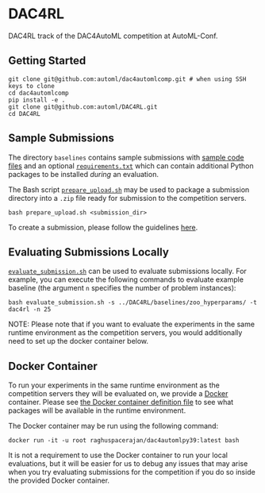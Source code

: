 # DAC4RL
DAC4RL track of the DAC4AutoML competition at AutoML-Conf.

## Getting Started
```
git clone git@github.com:automl/dac4automlcomp.git # when using SSH keys to clone
cd dac4automlcomp
pip install -e .
git clone git@github.com:automl/DAC4RL.git
cd DAC4RL
```

## Sample Submissions
The directory `baselines` contains sample submissions with [sample code files](baselines/) and an optional [`requirements.txt`](baselines/zoo_hyperparams/requirements.txt) which can contain additional Python packages to be installed *during* an evaluation.

The Bash script [`prepare_upload.sh`](https://github.com/automl/dac4automlcomp/blob/main/prepare_upload.sh) may be used to package a submission directory into a `.zip` file ready for submission to the competition servers.

```
bash prepare_upload.sh <submission_dir>
```

To create a submission, please follow the guidelines [here](https://codalab.lisn.upsaclay.fr/competitions/3640#learn_the_details-evaluation). 

## Evaluating Submissions Locally
[`evaluate_submission.sh`](https://github.com/automl/dac4automlcomp/blob/main/evaluate_submission.sh) can be used to evaluate submissions locally. For example, you can execute the following commands to evaluate example baseline (the argument `n` specifies the number of problem instances):

```
bash evaluate_submission.sh -s ../DAC4RL/baselines/zoo_hyperparams/ -t dac4rl -n 25
```

NOTE: Please note that if you want to evaluate the experiments in the same runtime environment as the competition servers, you would additionally need to set up the docker container below.

## Docker Container
To run your experiments in the same runtime environment as the competition servers they will be evaluated on, we provide a [Docker](https://docs.docker.com/engine/install/) container. Please see [the Docker container definition file](ubuntu_codalab_Dockerfile.txt) to see what packages will be available in the runtime environment.


The Docker container may be run using the following command:
```
docker run -it -u root raghuspacerajan/dac4automlpy39:latest bash
```

It is not a requirement to use the Docker container to run your local evaluations, but it will be easier for us to debug any issues that may arise when you try evaluating submissions for the competition if you do so inside the provided Docker container.
